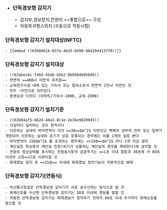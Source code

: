 - ### 단독경보형 감지기
	- 감지부,경보장치,전원이 ==통합으로== 구성
	- 자동복귀형스위치 (수동으로 작동시험)
### 단독경보형 감지기 설치대상(NFTC)
	- {{embed ((63b04616-837a-4bd3-bb90-46429d4137f0))}}
### 단독경보형 감지기 설치대상
	- ((63abec6c-f46d-45d6-b562-0b9584695046))
	- 연면적 ==400㎡ 미만의 유치원==
	- 교육연구시설 내에 있는 기숙사 또는 합숙소로서 연면적 2천㎡ 미만인 것
	- 모두 ~미만으로 되어있다
	- 동영상과 다르다 (아파트/기숙사-1000, 교육-2000)
### 단독경보형 감지기 설치기준
	- ((63b04af5-662d-48a3-8c1e-2e3be9820945))
	- 각실마다 설치하는 것이 원칙이다
	- 이웃하는 실내의 바닥면적이 각각 ==30==$m^2$ 미만이고 벽체의 상부의 전부 또는 일부가 개방되어 이웃하는 실내와 공기가 상호 유통되는 경우에는 이를 1개의 실로 본다
	- 바닥면적이 150$m^2$ 를 초과하는 경우에는 ==150==$m^2$ 마다 1개 이상 설치
	- 계단실은 최상층의 계단실 천장(외기가 상통하는 계단실의 경우를 제외한다)에 설치할 것
	- 전원의 정상상태를 표시하는 전원표시등의 섬광주기는 ==1초 이내 점등과 30초에 서 60초 이내의 소등==으로 이루어질 것
	- 화재경보 정지 후 ==15분== 이내에 화재경보 정지기능이 자동적으로 해제
### 단독경보형 감지기(연동식)
	- 무선통신점검은 단독경보형 감지기가 서로 송수신하는 방식으로 할 것
	- 화재신호를 수신한 단독경보형 감지기는 10초 이내에 경보를 발할 것
	- 작동한 단독경보형 감지기는 화재경보가 정지하기 전까지 60초 이내 주기마다 화재신호를 발신할 것